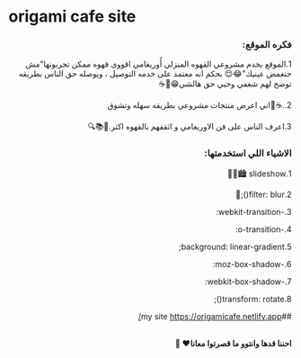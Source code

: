 # origami cafe site

<div dir="rtl">



### فكره الموقع:


1.الموقع يخدم مشروعي القهوه المنزلي أُوريغامي اقووى قهوه ممكن تجربونها"مش حتغمض عينيك"😂😌 بحكم انه معتمد على خدمه التوصيل ، ويوصله حق الناس بطريقه توضح لهم شغفي وحبي حق هالشي😁🧠☕️

2..☕️🍯اني اعرض منتجات مشروعي بطريقه سهله وتشوق

3.اعرف الناس على فن الاوريغامي و اثقفهم بالقهوه اكثر.🎨📚🔍

### الاشياء اللي استخدمتها:

1.slideshow 🏙🌆🌃

2.filter: blur();📸

3.-webkit-transition:

4.-o-transition:

5.background: linear-gradient;

6.-moz-box-shadow:

7.-webkit-box-shadow:

8.transform: rotate();

##my site
https://origamicafe.netlify.app/

<br>
<b>احننا قدها وانتوو ما قصرتوا معانا❤️ 💪</b>
